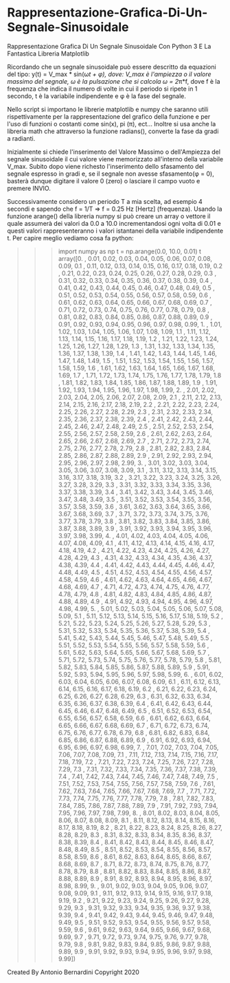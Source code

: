 # Rappresentazione-Grafica-Di-Un-Segnale-Sinusoidale
Rappresentazione Grafica Di Un Segnale Sinusoidale Con Python 3 E La Fantastica Libreria Matplotlib

Ricordando che un segnale sinusoidale può essere descritto da equazioni del tipo: y(t) = V_max * sin(ω*t + φ), dove: V_max è l'ampiezza o il valore massimo del segnale, ω è la pulsazione che si calcola ω = 2*π*f, dove f è la frequenza che indica il numero di volte in cui il periodo si ripete in 1 secondo, t è la variabile indipendente e φ è la fase del segnale.

Nello script si importano le librerie matplotlib e numpy che saranno utili rispettivamente per la rappresentazione del grafico della funzione e per l'uso di funzioni o costanti come sin(x), pi (π), ect...
Inoltre si usa anche la libreria math che attraverso la funzione radians(), converte la fase da gradi a radianti.

Inizialmente si chiede l'inserimento del Valore Massimo o dell'Ampiezza del segnale sinusoidale il cui valore viene memorizzato all'interno della variabile V_max.
Subito dopo viene richesto l'inserimento dello sfasamento del segnale espresso in gradi e, se il segnale non avesse sfasamento(φ = 0), basterà dunque digitare il valore 0 (zero) o lasciare il campo vuoto e premere INVIO.

Successivamente considero un periodo T a mia scelta, ad esempio 4 secondi e sapendo che f = 1/T => f = 0.25 Hz [Hertz] (frequenza). Usando la funzione arange() della libreria numpy si può creare un array o vettore il quale assumerà dei valori da 0.0 a 10.0 incrementandosi ogni volta di 0.01 e questi valori rappresenteranno i valori istantanei della variabile indipendente t. Per capire meglio vediamo cosa fa python:
>>> import numpy as np
>>> t = np.arange(0.0, 10.0, 0.01)
>>> t
array([0.  , 0.01, 0.02, 0.03, 0.04, 0.05, 0.06, 0.07, 0.08, 0.09, 0.1 ,
       0.11, 0.12, 0.13, 0.14, 0.15, 0.16, 0.17, 0.18, 0.19, 0.2 , 0.21,
       0.22, 0.23, 0.24, 0.25, 0.26, 0.27, 0.28, 0.29, 0.3 , 0.31, 0.32,
       0.33, 0.34, 0.35, 0.36, 0.37, 0.38, 0.39, 0.4 , 0.41, 0.42, 0.43,
       0.44, 0.45, 0.46, 0.47, 0.48, 0.49, 0.5 , 0.51, 0.52, 0.53, 0.54,
       0.55, 0.56, 0.57, 0.58, 0.59, 0.6 , 0.61, 0.62, 0.63, 0.64, 0.65,
       0.66, 0.67, 0.68, 0.69, 0.7 , 0.71, 0.72, 0.73, 0.74, 0.75, 0.76,
       0.77, 0.78, 0.79, 0.8 , 0.81, 0.82, 0.83, 0.84, 0.85, 0.86, 0.87,
       0.88, 0.89, 0.9 , 0.91, 0.92, 0.93, 0.94, 0.95, 0.96, 0.97, 0.98,
       0.99, 1.  , 1.01, 1.02, 1.03, 1.04, 1.05, 1.06, 1.07, 1.08, 1.09,
       1.1 , 1.11, 1.12, 1.13, 1.14, 1.15, 1.16, 1.17, 1.18, 1.19, 1.2 ,
       1.21, 1.22, 1.23, 1.24, 1.25, 1.26, 1.27, 1.28, 1.29, 1.3 , 1.31,
       1.32, 1.33, 1.34, 1.35, 1.36, 1.37, 1.38, 1.39, 1.4 , 1.41, 1.42,
       1.43, 1.44, 1.45, 1.46, 1.47, 1.48, 1.49, 1.5 , 1.51, 1.52, 1.53,
       1.54, 1.55, 1.56, 1.57, 1.58, 1.59, 1.6 , 1.61, 1.62, 1.63, 1.64,
       1.65, 1.66, 1.67, 1.68, 1.69, 1.7 , 1.71, 1.72, 1.73, 1.74, 1.75,
       1.76, 1.77, 1.78, 1.79, 1.8 , 1.81, 1.82, 1.83, 1.84, 1.85, 1.86,
       1.87, 1.88, 1.89, 1.9 , 1.91, 1.92, 1.93, 1.94, 1.95, 1.96, 1.97,
       1.98, 1.99, 2.  , 2.01, 2.02, 2.03, 2.04, 2.05, 2.06, 2.07, 2.08,
       2.09, 2.1 , 2.11, 2.12, 2.13, 2.14, 2.15, 2.16, 2.17, 2.18, 2.19,
       2.2 , 2.21, 2.22, 2.23, 2.24, 2.25, 2.26, 2.27, 2.28, 2.29, 2.3 ,
       2.31, 2.32, 2.33, 2.34, 2.35, 2.36, 2.37, 2.38, 2.39, 2.4 , 2.41,
       2.42, 2.43, 2.44, 2.45, 2.46, 2.47, 2.48, 2.49, 2.5 , 2.51, 2.52,
       2.53, 2.54, 2.55, 2.56, 2.57, 2.58, 2.59, 2.6 , 2.61, 2.62, 2.63,
       2.64, 2.65, 2.66, 2.67, 2.68, 2.69, 2.7 , 2.71, 2.72, 2.73, 2.74,
       2.75, 2.76, 2.77, 2.78, 2.79, 2.8 , 2.81, 2.82, 2.83, 2.84, 2.85,
       2.86, 2.87, 2.88, 2.89, 2.9 , 2.91, 2.92, 2.93, 2.94, 2.95, 2.96,
       2.97, 2.98, 2.99, 3.  , 3.01, 3.02, 3.03, 3.04, 3.05, 3.06, 3.07,
       3.08, 3.09, 3.1 , 3.11, 3.12, 3.13, 3.14, 3.15, 3.16, 3.17, 3.18,
       3.19, 3.2 , 3.21, 3.22, 3.23, 3.24, 3.25, 3.26, 3.27, 3.28, 3.29,
       3.3 , 3.31, 3.32, 3.33, 3.34, 3.35, 3.36, 3.37, 3.38, 3.39, 3.4 ,
       3.41, 3.42, 3.43, 3.44, 3.45, 3.46, 3.47, 3.48, 3.49, 3.5 , 3.51,
       3.52, 3.53, 3.54, 3.55, 3.56, 3.57, 3.58, 3.59, 3.6 , 3.61, 3.62,
       3.63, 3.64, 3.65, 3.66, 3.67, 3.68, 3.69, 3.7 , 3.71, 3.72, 3.73,
       3.74, 3.75, 3.76, 3.77, 3.78, 3.79, 3.8 , 3.81, 3.82, 3.83, 3.84,
       3.85, 3.86, 3.87, 3.88, 3.89, 3.9 , 3.91, 3.92, 3.93, 3.94, 3.95,
       3.96, 3.97, 3.98, 3.99, 4.  , 4.01, 4.02, 4.03, 4.04, 4.05, 4.06,
       4.07, 4.08, 4.09, 4.1 , 4.11, 4.12, 4.13, 4.14, 4.15, 4.16, 4.17,
       4.18, 4.19, 4.2 , 4.21, 4.22, 4.23, 4.24, 4.25, 4.26, 4.27, 4.28,
       4.29, 4.3 , 4.31, 4.32, 4.33, 4.34, 4.35, 4.36, 4.37, 4.38, 4.39,
       4.4 , 4.41, 4.42, 4.43, 4.44, 4.45, 4.46, 4.47, 4.48, 4.49, 4.5 ,
       4.51, 4.52, 4.53, 4.54, 4.55, 4.56, 4.57, 4.58, 4.59, 4.6 , 4.61,
       4.62, 4.63, 4.64, 4.65, 4.66, 4.67, 4.68, 4.69, 4.7 , 4.71, 4.72,
       4.73, 4.74, 4.75, 4.76, 4.77, 4.78, 4.79, 4.8 , 4.81, 4.82, 4.83,
       4.84, 4.85, 4.86, 4.87, 4.88, 4.89, 4.9 , 4.91, 4.92, 4.93, 4.94,
       4.95, 4.96, 4.97, 4.98, 4.99, 5.  , 5.01, 5.02, 5.03, 5.04, 5.05,
       5.06, 5.07, 5.08, 5.09, 5.1 , 5.11, 5.12, 5.13, 5.14, 5.15, 5.16,
       5.17, 5.18, 5.19, 5.2 , 5.21, 5.22, 5.23, 5.24, 5.25, 5.26, 5.27,
       5.28, 5.29, 5.3 , 5.31, 5.32, 5.33, 5.34, 5.35, 5.36, 5.37, 5.38,
       5.39, 5.4 , 5.41, 5.42, 5.43, 5.44, 5.45, 5.46, 5.47, 5.48, 5.49,
       5.5 , 5.51, 5.52, 5.53, 5.54, 5.55, 5.56, 5.57, 5.58, 5.59, 5.6 ,
       5.61, 5.62, 5.63, 5.64, 5.65, 5.66, 5.67, 5.68, 5.69, 5.7 , 5.71,
       5.72, 5.73, 5.74, 5.75, 5.76, 5.77, 5.78, 5.79, 5.8 , 5.81, 5.82,
       5.83, 5.84, 5.85, 5.86, 5.87, 5.88, 5.89, 5.9 , 5.91, 5.92, 5.93,
       5.94, 5.95, 5.96, 5.97, 5.98, 5.99, 6.  , 6.01, 6.02, 6.03, 6.04,
       6.05, 6.06, 6.07, 6.08, 6.09, 6.1 , 6.11, 6.12, 6.13, 6.14, 6.15,
       6.16, 6.17, 6.18, 6.19, 6.2 , 6.21, 6.22, 6.23, 6.24, 6.25, 6.26,
       6.27, 6.28, 6.29, 6.3 , 6.31, 6.32, 6.33, 6.34, 6.35, 6.36, 6.37,
       6.38, 6.39, 6.4 , 6.41, 6.42, 6.43, 6.44, 6.45, 6.46, 6.47, 6.48,
       6.49, 6.5 , 6.51, 6.52, 6.53, 6.54, 6.55, 6.56, 6.57, 6.58, 6.59,
       6.6 , 6.61, 6.62, 6.63, 6.64, 6.65, 6.66, 6.67, 6.68, 6.69, 6.7 ,
       6.71, 6.72, 6.73, 6.74, 6.75, 6.76, 6.77, 6.78, 6.79, 6.8 , 6.81,
       6.82, 6.83, 6.84, 6.85, 6.86, 6.87, 6.88, 6.89, 6.9 , 6.91, 6.92,
       6.93, 6.94, 6.95, 6.96, 6.97, 6.98, 6.99, 7.  , 7.01, 7.02, 7.03,
       7.04, 7.05, 7.06, 7.07, 7.08, 7.09, 7.1 , 7.11, 7.12, 7.13, 7.14,
       7.15, 7.16, 7.17, 7.18, 7.19, 7.2 , 7.21, 7.22, 7.23, 7.24, 7.25,
       7.26, 7.27, 7.28, 7.29, 7.3 , 7.31, 7.32, 7.33, 7.34, 7.35, 7.36,
       7.37, 7.38, 7.39, 7.4 , 7.41, 7.42, 7.43, 7.44, 7.45, 7.46, 7.47,
       7.48, 7.49, 7.5 , 7.51, 7.52, 7.53, 7.54, 7.55, 7.56, 7.57, 7.58,
       7.59, 7.6 , 7.61, 7.62, 7.63, 7.64, 7.65, 7.66, 7.67, 7.68, 7.69,
       7.7 , 7.71, 7.72, 7.73, 7.74, 7.75, 7.76, 7.77, 7.78, 7.79, 7.8 ,
       7.81, 7.82, 7.83, 7.84, 7.85, 7.86, 7.87, 7.88, 7.89, 7.9 , 7.91,
       7.92, 7.93, 7.94, 7.95, 7.96, 7.97, 7.98, 7.99, 8.  , 8.01, 8.02,
       8.03, 8.04, 8.05, 8.06, 8.07, 8.08, 8.09, 8.1 , 8.11, 8.12, 8.13,
       8.14, 8.15, 8.16, 8.17, 8.18, 8.19, 8.2 , 8.21, 8.22, 8.23, 8.24,
       8.25, 8.26, 8.27, 8.28, 8.29, 8.3 , 8.31, 8.32, 8.33, 8.34, 8.35,
       8.36, 8.37, 8.38, 8.39, 8.4 , 8.41, 8.42, 8.43, 8.44, 8.45, 8.46,
       8.47, 8.48, 8.49, 8.5 , 8.51, 8.52, 8.53, 8.54, 8.55, 8.56, 8.57,
       8.58, 8.59, 8.6 , 8.61, 8.62, 8.63, 8.64, 8.65, 8.66, 8.67, 8.68,
       8.69, 8.7 , 8.71, 8.72, 8.73, 8.74, 8.75, 8.76, 8.77, 8.78, 8.79,
       8.8 , 8.81, 8.82, 8.83, 8.84, 8.85, 8.86, 8.87, 8.88, 8.89, 8.9 ,
       8.91, 8.92, 8.93, 8.94, 8.95, 8.96, 8.97, 8.98, 8.99, 9.  , 9.01,
       9.02, 9.03, 9.04, 9.05, 9.06, 9.07, 9.08, 9.09, 9.1 , 9.11, 9.12,
       9.13, 9.14, 9.15, 9.16, 9.17, 9.18, 9.19, 9.2 , 9.21, 9.22, 9.23,
       9.24, 9.25, 9.26, 9.27, 9.28, 9.29, 9.3 , 9.31, 9.32, 9.33, 9.34,
       9.35, 9.36, 9.37, 9.38, 9.39, 9.4 , 9.41, 9.42, 9.43, 9.44, 9.45,
       9.46, 9.47, 9.48, 9.49, 9.5 , 9.51, 9.52, 9.53, 9.54, 9.55, 9.56,
       9.57, 9.58, 9.59, 9.6 , 9.61, 9.62, 9.63, 9.64, 9.65, 9.66, 9.67,
       9.68, 9.69, 9.7 , 9.71, 9.72, 9.73, 9.74, 9.75, 9.76, 9.77, 9.78,
       9.79, 9.8 , 9.81, 9.82, 9.83, 9.84, 9.85, 9.86, 9.87, 9.88, 9.89,
       9.9 , 9.91, 9.92, 9.93, 9.94, 9.95, 9.96, 9.97, 9.98, 9.99])
>>>



Created By Antonio Bernardini Copyright 2020
